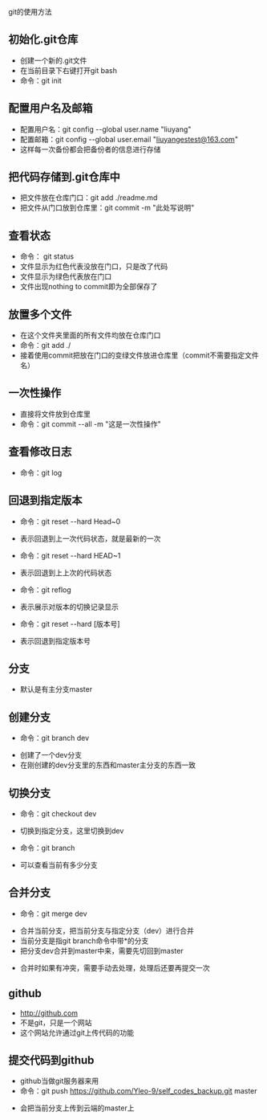 git的使用方法

## 初始化.git仓库
- 创建一个新的.git文件
- 在当前目录下右键打开git bash
- 命令：git init

## 配置用户名及邮箱 
- 配置用户名：git config --global user.name "liuyang"
- 配置邮箱：git config --global user.email "liuyangestest@163.com"
- 这样每一次备份都会把备份者的信息进行存储

## 把代码存储到.git仓库中
- 把文件放在仓库门口：git add ./readme.md
- 把文件从门口放到仓库里：git commit -m "此处写说明"

## 查看状态
- 命令： git status
- 文件显示为红色代表没放在门口，只是改了代码
- 文件显示为绿色代表放在门口
- 文件出现nothing to commit即为全部保存了

## 放置多个文件
- 在这个文件夹里面的所有文件均放在仓库门口
- 命令：git add ./
- 接着使用commit把放在门口的变绿文件放进仓库里（commit不需要指定文件名）

## 一次性操作
- 直接将文件放到仓库里
- 命令：git commit --all -m "这是一次性操作"

## 查看修改日志
- 命令：git log

## 回退到指定版本
- 命令：git reset --hard Head~0
+ 表示回退到上一次代码状态，就是最新的一次
- 命令：git reset --hard HEAD~1
+ 表示回退到上上次的代码状态
- 命令：git reflog
+ 表示展示对版本的切换记录显示
- 命令：git reset --hard [版本号]
+ 表示回退到指定版本号

## 分支
- 默认是有主分支master

## 创建分支
- 命令：git branch dev
+ 创建了一个dev分支
+ 在刚创建的dev分支里的东西和master主分支的东西一致

## 切换分支
- 命令：git checkout dev
+ 切换到指定分支，这里切换到dev
- 命令：git branch
+ 可以查看当前有多少分支

## 合并分支
- 命令：git merge dev
+ 合并当前分支，把当前分支与指定分支（dev）进行合并
+ 当前分支是指git branch命令中带*的分支
+ 把分支dev合并到master中来，需要先切回到master
- 合并时如果有冲突，需要手动去处理，处理后还要再提交一次

## github
- http://github.com
- 不是git，只是一个网站
- 这个网站允许通过git上传代码的功能

## 提交代码到github
- github当做git服务器来用
- 命令：git push https://github.com/Yleo-9/self_codes_backup.git master
+ 会把当前分支上传到云端的master上



